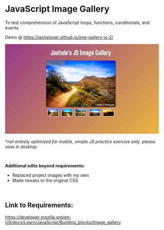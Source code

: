 # JavaScript Image Gallery

To test comprehension of JavaScript loops, functions, conditionals, and events.

Demo @ https://jasheloper.github.io/img-gallery-js-2/

![Image Gallery Preview](project-preview.png)

**not entirely optimized for mobile, simple JS practice exercise only. please view in desktop.*

<br>

**Additional edits beyond requirements:**
- Replaced project images with my own
- Made tweaks to the original CSS

<br>



## Link to Requirements:

https://developer.mozilla.org/en-US/docs/Learn/JavaScript/Building_blocks/Image_gallery 
